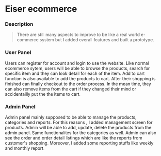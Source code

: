 # Eiser ecommerce

### Description


<blockquote>There are still many aspects to improve to be like a real world e-commerce system but I added overall features and built a prototype.</blockquote>



### User Panel
Users can register for account and login to use the website.
Like normal ecommerce sytem, users will be able to browse the products, search for specific item and they can look detail for each of the item. Add to cart function is also available to add the products to cart. After their shopping is finished can finally checkout to the order process. In the mean time, they can also remove items from the cart if they changed their mind or accidentailly put the the items to cart.

### Admin Panel
Admin panel mainly supposed to be able to manage the products, categories and reports. For this reasons , I added management screen for products. Admin will be able to add, update, delete the products from the admin panel. Same functionalites for the categories as well. Admin can also see the order and order detail listings which are like the reports from customer's shopping. Moreover, I added some reporting stuffs like weekly and monthly report.
